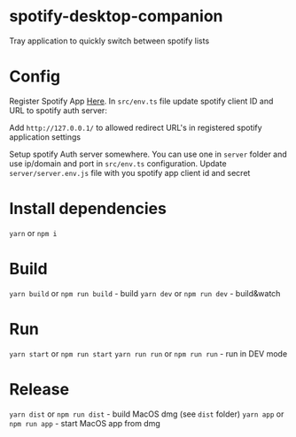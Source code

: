 # spotify-desktop-companion

Tray application to quickly switch between spotify lists

# Config

Register Spotify App [Here](https://developer.spotify.com/dashboard/applications). In `src/env.ts` file update spotify client ID and URL to spotify auth server:

Add `http://127.0.0.1/` to allowed redirect URL's in registered spotify application settings

Setup spotify Auth server somewhere. You can use one in `server` folder and use ip/domain and port in `src/env.ts` configuration. Update `server/server.env.js` file with you spotify app client id and secret

# Install dependencies

`yarn` or `npm i`

# Build

`yarn build` or `npm run build` - build
`yarn dev` or `npm run dev` - build&watch

# Run

`yarn start` or `npm run start`
`yarn run run` or `npm run run` - run in DEV mode

# Release

`yarn dist` or `npm run dist` - build MacOS dmg (see `dist` folder)
`yarn app` or `npm run app` - start MacOS app from dmg
